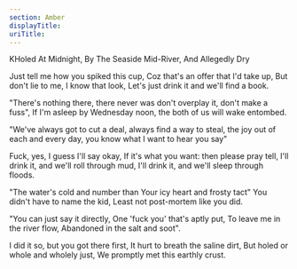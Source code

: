 ```yaml
---
section: Amber
displayTitle:
uriTitle:
---
```


KHoled At Midnight, By The Seaside Mid-River, And Allegedly Dry

Just tell me how you spiked this cup,
Coz that's an offer that I'd take up,
But don't lie to me, I know that look,
Let's just drink it and we'll find a book.

"There's nothing there, there never was
don't overplay it, don't make a fuss",
If I'm asleep by Wednesday noon,
the both of us will wake entombed.

"We've always got to cut a deal,
always find a way to steal,
the joy out of each and every day,
you know what I want to hear you say"

Fuck, yes, I guess I'll say okay,
If it's what you want: then please pray tell,
I'll drink it, and we'll roll through mud,
I'll drink it, and we'll sleep through floods.

"The water's cold and number than
Your icy heart and frosty tact"
You didn't have to name the kid,
Least not post-mortem like you did.

"You can just say it directly,
One 'fuck you' that's aptly put,
To leave me in the river flow,
Abandoned in the salt and soot".

I did it so, but you got there first,
It hurt to breath the saline dirt,
But holed or whole and wholely just,
We promptly met this earthly crust.
